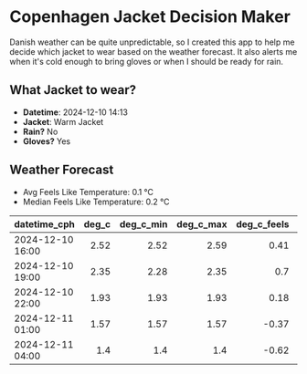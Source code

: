 
# Copenhagen Jacket Decision Maker

Danish weather can be quite unpredictable, so I created this app to help me decide which jacket to wear based on the weather forecast. 
It also alerts me when it's cold enough to bring gloves or when I should be ready for rain.

## What Jacket to wear?

- **Datetime**: 2024-12-10 14:13
- **Jacket**: Warm Jacket
- **Rain?** No
- **Gloves?** Yes

## Weather Forecast
- Avg Feels Like Temperature: 0.1 °C
- Median Feels Like Temperature: 0.2 °C

| datetime_cph     |   deg_c |   deg_c_min |   deg_c_max |   deg_c_feels | weather   | wind   | rain   |
|:-----------------|--------:|------------:|------------:|--------------:|:----------|:-------|:-------|
| 2024-12-10 16:00 |    2.52 |        2.52 |        2.59 |          0.41 | Clouds    | Low    | None   |
| 2024-12-10 19:00 |    2.35 |        2.28 |        2.35 |          0.7  | Clouds    | Low    | None   |
| 2024-12-10 22:00 |    1.93 |        1.93 |        1.93 |          0.18 | Clear     | Low    | None   |
| 2024-12-11 01:00 |    1.57 |        1.57 |        1.57 |         -0.37 | Clear     | Low    | None   |
| 2024-12-11 04:00 |    1.4  |        1.4  |        1.4  |         -0.62 | Clouds    | Low    | None   |
        